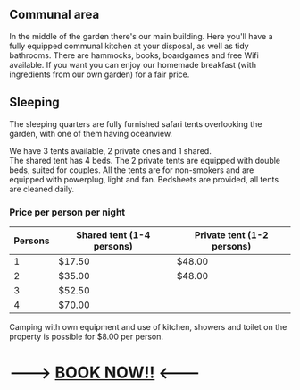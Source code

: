 ## Communal area

In the middle of the garden there's our main building. Here you'll have a fully equipped communal kitchen
at your disposal, as well as tidy bathrooms. There are hammocks, books, boardgames and free Wifi available.
If you want you can enjoy our homemade breakfast (with ingredients from our own garden) for a fair price.

## Sleeping

The sleeping quarters are fully furnished safari tents overlooking the garden, with one of them having oceanview.

We have 3 tents available, 2 private ones and 1 shared.  
The shared tent has 4 beds. The 2 private tents are equipped with double beds, suited for couples. All the tents are for non-smokers and are equipped with powerplug, light and fan. Bedsheets are provided, all tents are cleaned daily.

### Price per person per night  



| Persons | Shared tent (1-4 persons) | Private tent (1-2 persons)|
| --- | --- | --- |
| 1 | $17.50 | $48.00 |
| 2 | $35.00 | $48.00 |
| 3 | $52.50 |   |
| 4 | $70.00 |   |
  


Camping with own equipment and use of kitchen, showers and toilet on the property is possible for $8.00 per person.

# ---> [**BOOK NOW!!**](mailto:info@alouatta.org) <---
